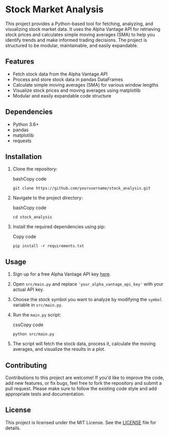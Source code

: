 # Stock Market Analysis

This project provides a Python-based tool for fetching, analyzing, and visualizing stock market data. It uses the Alpha Vantage API for retrieving stock prices and calculates simple moving averages (SMA) to help you identify trends and make informed trading decisions. The project is structured to be modular, maintainable, and easily expandable.

## Features

-   Fetch stock data from the Alpha Vantage API
-   Process and store stock data in pandas DataFrames
-   Calculate simple moving averages (SMA) for various window lengths
-   Visualize stock prices and moving averages using matplotlib
-   Modular and easily expandable code structure

## Dependencies

-   Python 3.6+
-   pandas
-   matplotlib
-   requests

## Installation

1.  Clone the repository:
    
    bashCopy code
    
    `git clone https://github.com/yourusername/stock_analysis.git` 
    
2.  Navigate to the project directory:
    
    bashCopy code
    
    `cd stock_analysis` 
    
3.  Install the required dependencies using pip:
    
    Copy code
    
    `pip install -r requirements.txt` 
    

## Usage

1.  Sign up for a free Alpha Vantage API key [here](https://www.alphavantage.co/support/#api-key).
    
2.  Open `src/main.py` and replace `'your_alpha_vantage_api_key'` with your actual API key.
    
3.  Choose the stock symbol you want to analyze by modifying the `symbol` variable in `src/main.py`.
    
4.  Run the `main.py` script:
    
    cssCopy code
    
    `python src/main.py` 
    
5.  The script will fetch the stock data, process it, calculate the moving averages, and visualize the results in a plot.
    

## Contributing

Contributions to this project are welcome! If you'd like to improve the code, add new features, or fix bugs, feel free to fork the repository and submit a pull request. Please make sure to follow the existing code style and add appropriate tests and documentation.

## License

This project is licensed under the MIT License. See the [LICENSE](https://chat.openai.com/chat/LICENSE) file for details.